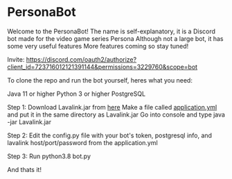 # PersonaBot
Welcome to the PersonaBot! The name is self-explanatory, it is a Discord bot made for the video game series Persona Although not a large bot, it has some very useful features More features coming so stay tuned!

Invite: https://discord.com/oauth2/authorize?client_id=723716012121391144&permissions=3229760&scope=bot

To clone the repo and run the bot yourself, heres what you need:
  
  Java 11 or higher
  Python 3 or higher
  PostgreSQL
  
Step 1:
  Download Lavalink.jar from [here](https://github.com/Frederikam/Lavalink/releases)
  Make a file called [application.yml](https://github.com/Frederikam/Lavalink/blob/master/LavalinkServer/application.yml.example) and put it in the same directory as Lavalink.jar
  Go into console and type java -jar Lavalink.jar
 
 Step 2:
  Edit the config.py file with your bot's token, postgresql info, and lavalink host/port/password from the application.yml
 
 Step 3:
  Run python3.8 bot.py
  
  And thats it!
